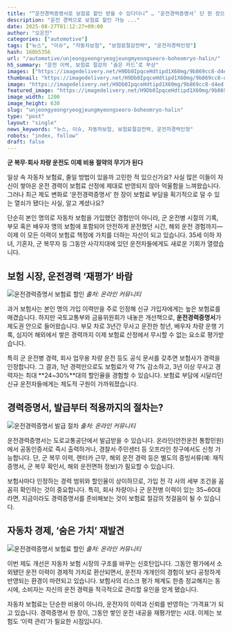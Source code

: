 ```yaml
---
title: "“운전경력증명서로 보험료 할인 받을 수 있다더니” … ‘운전경력증명서’ 단 한 장으로 자동차보험료 ‘확’ 줄이세요"
description: "운전 경력으로 보험료 할인 가능 ..."
date: 2025-08-27T01:12:27+09:00
author: "오은진"
categories: ["automotive"]
tags: ["뉴스", "이슈", "자동차보험", "보험료절감전략", "운전자경력인정"]
hash: 160b5356
url: "/automotive/unjeongyeongryeogjeungmyeongseoro-boheomryo-halin/"
h5_summary: "운전 이력, 보험료 절감의 ‘숨은 카드’로 부상"
images: ["https://imagedelivery.net/H9Db0IpqceHdtipd1X60mg/9b869cc8-d4ed-4f3d-5d8e-9dbd117cad00/public", "https://imagedelivery.net/H9Db0IpqceHdtipd1X60mg/141cf190-01e8-4f9a-53be-5a41a0073900/public", "https://imagedelivery.net/H9Db0IpqceHdtipd1X60mg/98492ddc-e35d-4ea7-f7d6-f613aba6c200/public", "https://imagedelivery.net/H9Db0IpqceHdtipd1X60mg/6d63bfc1-a07b-492d-d8d9-32784e870f00/public"]
thumbnail: "https://imagedelivery.net/H9Db0IpqceHdtipd1X60mg/9b869cc8-d4ed-4f3d-5d8e-9dbd117cad00/public"
image: "https://imagedelivery.net/H9Db0IpqceHdtipd1X60mg/9b869cc8-d4ed-4f3d-5d8e-9dbd117cad00/public"
featured_image: "https://imagedelivery.net/H9Db0IpqceHdtipd1X60mg/9b869cc8-d4ed-4f3d-5d8e-9dbd117cad00/public"
image_width: 1200
image_height: 630
slug: "unjeongyeongryeogjeungmyeongseoro-boheomryo-halin"
type: "post"
layout: "single"
news_keywords: "뉴스, 이슈, 자동차보험, 보험료절감전략, 운전자경력인정"
robots: "index, follow"
draft: false
---
```


**군 복무·회사 차량 운전도 이제 비용 절약의 무기가 된다**

일상 속 자동차 보험료, 줄일 방법이 있을까 고민한 적 있으신가요? 사실 많은 이들이 자신이 쌓아온 운전 경력이 보험료 산정에 제대로 반영되지 않아 억울함을 느껴왔습니다. 그러나 최근 제도 변화로 ‘운전경력증명서’ 한 장이 보험료 부담을 획기적으로 덜 수 있는 열쇠가 됐다는 사실, 알고 계셨나요?

단순히 본인 명의로 자동차 보험을 가입했던 경험만이 아니라, 군 운전병 시절의 기록, 부모 혹은 배우자 명의 보험에 포함되어 안전하게 운전했던 시간, 해외 운전 경험까지—이제 이 모든 이력이 보험료 책정에 가치를 더하는 자산이 되고 있습니다. 35세 이하 자녀, 기혼자, 군 복무자 등 그동안 사각지대에 있던 운전자들에게도 새로운 기회가 열렸습니다.

## 보험 시장, 운전경력 ‘재평가’ 바람

![운전경력증명서 보험료 할인](https://imagedelivery.net/H9Db0IpqceHdtipd1X60mg/98492ddc-e35d-4ea7-f7d6-f613aba6c200/public)
*출처: 온라인 커뮤니티*


과거 보험사는 본인 명의 가입 이력만을 주로 인정해 신규 가입자에게는 높은 보험료를 매겼습니다. 하지만 국토교통부와 금융위원회가 내놓은 개선책으로, **운전경력증명서**가 제도권 안으로 들어왔습니다. 부모 차로 3년간 무사고 운전한 청년, 배우자 차량 운행 기록, 심지어 해외에서 쌓은 경력까지 이제 보험료 산정에서 무시할 수 없는 요소로 평가받습니다.

특히 군 운전병 경력, 회사 업무용 차량 운전 등도 공식 문서를 갖추면 보험사가 경력을 인정합니다. 그 결과, 1년 경력만으로도 보험료가 약 7% 감소하고, 3년 이상 무사고 경력자는 최대 **24~30%**대의 할인율을 경험할 수 있습니다. 보험료 부담에 시달리던 신규 운전자들에게는 제도적 구원이 가까워졌습니다.

## 경력증명서, 발급부터 적용까지의 절차는?

![운전경력증명서 발급 절차](https://imagedelivery.net/H9Db0IpqceHdtipd1X60mg/6d63bfc1-a07b-492d-d8d9-32784e870f00/public)
*출처: 온라인 커뮤니티*


운전경력증명서는 도로교통공단에서 발급받을 수 있습니다. 온라인(안전운전 통합민원)에서 공동인증서로 즉시 출력하거나, 경찰서·주민센터 등 오프라인 창구에서도 신청 가능합니다. 단, 군 복무 이력, 렌터카 근무, 해외 운전 경력 등은 별도의 증빙서류(예: 재직증명서, 군 복무 확인서, 해외 운전면허 정보)가 필요할 수 있습니다.

보험사마다 인정하는 경력 범위와 할인율이 상이하므로, 가입 전 각 사의 세부 조건을 꼼꼼히 확인하는 것이 중요합니다. 특히, 회사 차량이나 군 운전병 이력이 있는 35~60대라면, 지금이라도 경력증명서를 준비해보는 것이 보험료 절감의 첫걸음이 될 수 있습니다.

## 자동차 경제, ‘숨은 가치’ 재발견

![운전경력증명서 보험료 할인](https://imagedelivery.net/H9Db0IpqceHdtipd1X60mg/141cf190-01e8-4f9a-53be-5a41a0073900/public)
*출처: 온라인 커뮤니티*


이번 제도 개선은 자동차 보험 시장의 구조를 바꾸는 신호탄입니다. 그동안 평가에서 소외됐던 운전 이력이 경제적 가치로 환산되면서, 운전자 개개인의 경험이 보다 공정하게 반영되는 환경이 마련되고 있습니다. 보험사의 리스크 평가 체계도 한층 정교해지는 동시에, 소비자는 자신의 운전 경력을 적극적으로 관리할 유인을 얻게 됐습니다.

자동차 보험료는 단순한 비용이 아니라, 운전자의 이력과 신뢰를 반영하는 ‘가격표’가 되고 있습니다. 경력증명서 한 장이, 그동안 쌓인 운전 내공을 재평가받는 시대. 이제는 보험도 ‘이력 관리’가 필요한 시점입니다.
